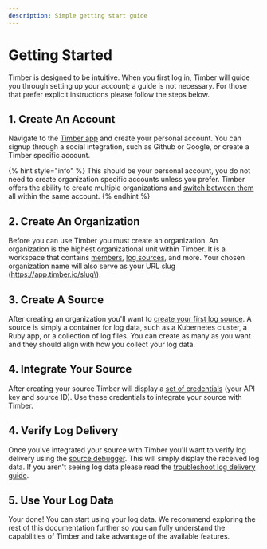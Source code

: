 ```yaml
---
description: Simple getting start guide
---
```


# Getting Started

Timber is designed to be intuitive. When you first log in, Timber will guide you through setting up your account; a guide is not necessary. For those that prefer explicit instructions please follow the steps below.

## 1. Create An Account

Navigate to the [Timber app](https://app.timber.io) and create your personal account. You can signup through a social integration, such as Github or Google, or create a Timber specific account.

{% hint style="info" %}
This should be your personal account, you do not need to create organization specific accounts unless you prefer. Timber offers the ability to create multiple organizations and [switch between them](usage/account-management/switching-between-orgs.md) all within the same account. 
{% endhint %}

## 2. Create An Organization

Before you can use Timber you must create an organization. An organization is the highest organizational unit within Timber. It is a workspace that contains [members](usage/account-management/team-management.md), [log sources](usage/source-management.md), and more. Your chosen organization name will also serve as your URL slug \(https://app.timber.io/slug\).

## 3. Create A Source

After creating an organization you'll want to [create your first log source](usage/source-management.md#creating). A source is simply a container for log data, such as a Kubernetes cluster, a Ruby app, or a collection of log files. You can create as many as you want and they should align with how you collect your log data.

## 4. Integrate Your Source

After creating your source Timber will display a [set of credentials](under-the-hood/base64-encoded-vs-raw-api-keys.md) \(your API key and source ID\). Use these credentials to integrate your source with Timber. 

## 4. Verify Log Delivery

Once you've integrated your source with Timber you'll want to verify log delivery using the [source debugger](usage/source-management.md#debugging). This will simply display the received log data. If you aren't seeing log data please read the [troubleshoot log delivery guide](guides/troubleshooting-log-delivery.md).

## 5. Use Your Log Data

Your done! You can start using your log data. We recommend exploring the rest of this documentation further so you can fully understand the capabilities of Timber and take advantage of the available features.

